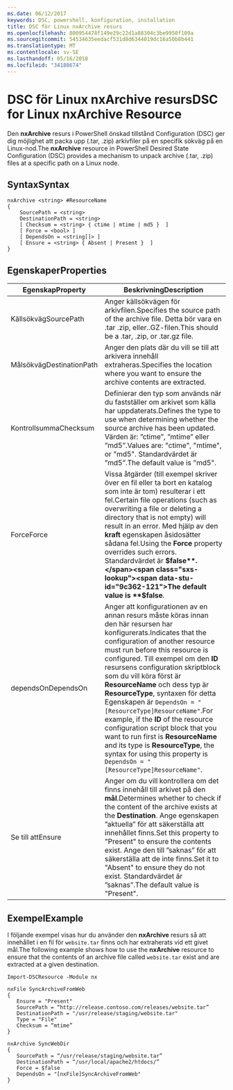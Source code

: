 ```yaml
---
ms.date: 06/12/2017
keywords: DSC, powershell, konfiguration, installation
title: DSC för Linux nxArchive resurs
ms.openlocfilehash: 800954478f149e29c22d1a88304c3be9950f109a
ms.sourcegitcommit: 54534635eedacf531d8d6344019dc16a50b8b441
ms.translationtype: MT
ms.contentlocale: sv-SE
ms.lasthandoff: 05/16/2018
ms.locfileid: "34188674"
---
```

# <a name="dsc-for-linux-nxarchive-resource"></a><span data-ttu-id="9c362-103">DSC för Linux nxArchive resurs</span><span class="sxs-lookup"><span data-stu-id="9c362-103">DSC for Linux nxArchive Resource</span></span>

<span data-ttu-id="9c362-104">Den **nxArchive** resurs i PowerShell önskad tillstånd Configuration (DSC) ger dig möjlighet att packa upp (.tar, .zip) arkivfiler på en specifik sökväg på en Linux-nod.</span><span class="sxs-lookup"><span data-stu-id="9c362-104">The **nxArchive** resource in PowerShell Desired State Configuration (DSC) provides a mechanism to unpack archive (.tar, .zip) files at a specific path on a Linux node.</span></span>

## <a name="syntax"></a><span data-ttu-id="9c362-105">Syntax</span><span class="sxs-lookup"><span data-stu-id="9c362-105">Syntax</span></span>

```
nxArchive <string> #ResourceName
{
    SourcePath = <string>
    DestinationPath = <string>
    [ Checksum = <string> { ctime | mtime | md5 }  ]
    [ Force = <bool> ]
    [ DependsOn = <string[]> ]
    [ Ensure = <string> { Absent | Present }  ]
}
```

## <a name="properties"></a><span data-ttu-id="9c362-106">Egenskaper</span><span class="sxs-lookup"><span data-stu-id="9c362-106">Properties</span></span>

|  <span data-ttu-id="9c362-107">Egenskap</span><span class="sxs-lookup"><span data-stu-id="9c362-107">Property</span></span> |  <span data-ttu-id="9c362-108">Beskrivning</span><span class="sxs-lookup"><span data-stu-id="9c362-108">Description</span></span> |
|---|---|
| <span data-ttu-id="9c362-109">Källsökväg</span><span class="sxs-lookup"><span data-stu-id="9c362-109">SourcePath</span></span>| <span data-ttu-id="9c362-110">Anger källsökvägen för arkivfilen.</span><span class="sxs-lookup"><span data-stu-id="9c362-110">Specifies the source path of the archive file.</span></span> <span data-ttu-id="9c362-111">Detta bör vara en .tar .zip, eller..GZ-filen.</span><span class="sxs-lookup"><span data-stu-id="9c362-111">This should be a .tar, .zip, or .tar.gz file.</span></span> |
| <span data-ttu-id="9c362-112">Målsökväg</span><span class="sxs-lookup"><span data-stu-id="9c362-112">DestinationPath</span></span>| <span data-ttu-id="9c362-113">Anger den plats där du vill se till att arkivera innehåll extraheras.</span><span class="sxs-lookup"><span data-stu-id="9c362-113">Specifies the location where you want to ensure the archive contents are extracted.</span></span>|
| <span data-ttu-id="9c362-114">Kontrollsumma</span><span class="sxs-lookup"><span data-stu-id="9c362-114">Checksum</span></span>| <span data-ttu-id="9c362-115">Definierar den typ som används när du fastställer om arkivet som källa har uppdaterats.</span><span class="sxs-lookup"><span data-stu-id="9c362-115">Defines the type to use when determining whether the source archive has been updated.</span></span> <span data-ttu-id="9c362-116">Värden är: ”ctime”, ”mtime” eller ”md5”.</span><span class="sxs-lookup"><span data-stu-id="9c362-116">Values are: "ctime", "mtime", or "md5".</span></span> <span data-ttu-id="9c362-117">Standardvärdet är ”md5”.</span><span class="sxs-lookup"><span data-stu-id="9c362-117">The default value is "md5".</span></span>|
| <span data-ttu-id="9c362-118">Force</span><span class="sxs-lookup"><span data-stu-id="9c362-118">Force</span></span>| <span data-ttu-id="9c362-119">Vissa åtgärder (till exempel skriver över en fil eller ta bort en katalog som inte är tom) resulterar i ett fel.</span><span class="sxs-lookup"><span data-stu-id="9c362-119">Certain file operations (such as overwriting a file or deleting a directory that is not empty) will result in an error.</span></span> <span data-ttu-id="9c362-120">Med hjälp av den **kraft** egenskapen åsidosätter sådana fel.</span><span class="sxs-lookup"><span data-stu-id="9c362-120">Using the **Force** property overrides such errors.</span></span> <span data-ttu-id="9c362-121">Standardvärdet är **$false**.</span><span class="sxs-lookup"><span data-stu-id="9c362-121">The default value is **$false**.</span></span>|
| <span data-ttu-id="9c362-122">dependsOn</span><span class="sxs-lookup"><span data-stu-id="9c362-122">DependsOn</span></span> | <span data-ttu-id="9c362-123">Anger att konfigurationen av en annan resurs måste köras innan den här resursen har konfigurerats.</span><span class="sxs-lookup"><span data-stu-id="9c362-123">Indicates that the configuration of another resource must run before this resource is configured.</span></span> <span data-ttu-id="9c362-124">Till exempel om den **ID** resursens configuration skriptblock som du vill köra först är **ResourceName** och dess typ är **ResourceType**, syntaxen för detta Egenskapen är `DependsOn = "[ResourceType]ResourceName"`.</span><span class="sxs-lookup"><span data-stu-id="9c362-124">For example, if the **ID** of the resource configuration script block that you want to run first is **ResourceName** and its type is **ResourceType**, the syntax for using this property is `DependsOn = "[ResourceType]ResourceName"`.</span></span>|
| <span data-ttu-id="9c362-125">Se till att</span><span class="sxs-lookup"><span data-stu-id="9c362-125">Ensure</span></span>| <span data-ttu-id="9c362-126">Anger om du vill kontrollera om det finns innehåll till arkivet på den **mål**.</span><span class="sxs-lookup"><span data-stu-id="9c362-126">Determines whether to check if the content of the archive exists at the **Destination**.</span></span> <span data-ttu-id="9c362-127">Ange egenskapen ”aktuella” för att säkerställa att innehållet finns.</span><span class="sxs-lookup"><span data-stu-id="9c362-127">Set this property to "Present" to ensure the contents exist.</span></span> <span data-ttu-id="9c362-128">Ange den till ”saknas” för att säkerställa att de inte finns.</span><span class="sxs-lookup"><span data-stu-id="9c362-128">Set it to "Absent" to ensure they do not exist.</span></span> <span data-ttu-id="9c362-129">Standardvärdet är ”saknas”.</span><span class="sxs-lookup"><span data-stu-id="9c362-129">The default value is "Present".</span></span>|

## <a name="example"></a><span data-ttu-id="9c362-130">Exempel</span><span class="sxs-lookup"><span data-stu-id="9c362-130">Example</span></span>

<span data-ttu-id="9c362-131">I följande exempel visas hur du använder den **nxArchive** resurs så att innehållet i en fil för `website.tar` finns och har extraherats vid ett givet mål.</span><span class="sxs-lookup"><span data-stu-id="9c362-131">The following example shows how to use the **nxArchive** resource to ensure that the contents of an archive file called `website.tar` exist and are extracted at a given destination.</span></span>

```
Import-DSCResource -Module nx

nxFile SyncArchiveFromWeb
{
   Ensure = "Present"
   SourcePath = “http://release.contoso.com/releases/website.tar”
   DestinationPath = "/usr/release/staging/website.tar"
   Type = "File"
   Checksum = “mtime”
}

nxArchive SyncWebDir
{
   SourcePath = “/usr/release/staging/website.tar”
   DestinationPath = “/usr/local/apache2/htdocs/”
   Force = $false
   DependsOn = "[nxFile]SyncArchiveFromWeb"
}
```